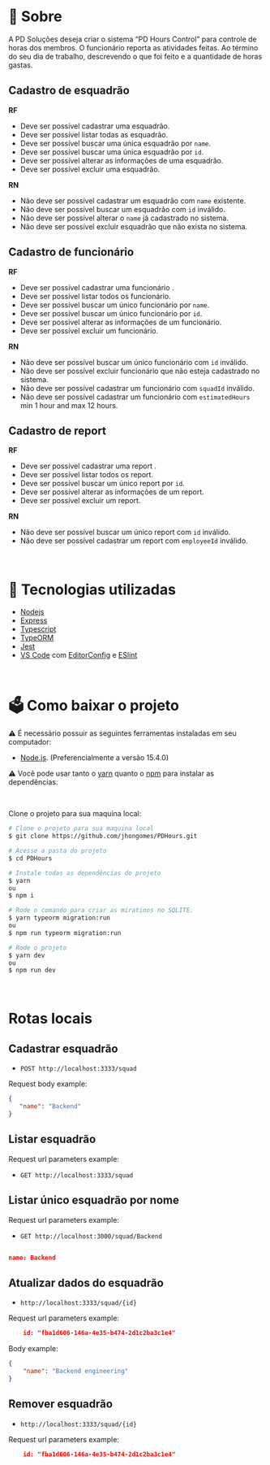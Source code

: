 # 📜 Sobre
  
  A PD Soluções deseja criar o sistema “PD Hours Control” para controle de horas dos membros. O funcionário reporta as atividades feitas. Ao término do seu dia de trabalho, descrevendo o que foi feito e a quantidade de horas gastas.

## Cadastro de esquadrão

**RF**

- Deve ser possível cadastrar uma esquadrão.
- Deve ser possível listar todas as esquadrão.
- Deve ser possível buscar uma única esquadrão por `name`.
- Deve ser possível buscar uma única esquadrão por `id`.
- Deve ser possível alterar as informações de uma esquadrão.
- Deve ser possível excluir uma esquadrão. 

**RN**

- Não deve ser possível cadastrar um esquadrão com `name` existente.
- Não deve ser possível buscar um esquadrão com `id` inválido.
- Não deve ser possível alterar o `name` já cadastrado no sistema.
- Não deve ser possível excluir esquadrão que não exista no sistema.

## Cadastro de funcionário

**RF**

- Deve ser possível cadastrar uma funcionário .
- Deve ser possível listar todos os funcionário.
- Deve ser possível buscar um único funcionário por `name`.
- Deve ser possível buscar um único funcionário por `id`.
- Deve ser possível alterar as informações de um funcionário.
- Deve ser possível excluir um funcionário.

**RN**

- Não deve ser possível buscar um único funcionário com `id` inválido.
- Não deve ser possível excluir funcionário que não esteja cadastrado no sistema.
- Não deve ser possível cadastrar um funcionário com `squadId` inválido.
- Não deve ser possível cadastrar um funcionário com `estimatedHours` min 1 hour and max 12 hours.


## Cadastro de report

**RF**

- Deve ser possível cadastrar uma report .
- Deve ser possível listar todos os report.
- Deve ser possível buscar um único report por `id`.
- Deve ser possível alterar as informações de um report.
- Deve ser possível excluir um report.

**RN**

- Não deve ser possível buscar um único report com `id` inválido.
- Não deve ser possível cadastrar um report com `employeeId` inválido.

<br>

# 🔧 Tecnologias utilizadas

- [Nodejs](https://nodejs.org/en/)
- [Express](http://expressjs.com/pt-br/)
- [Typescript](https://docs.microsoft.com/pt-br/archive/msdn-magazine/2015/january/typescript-understanding-typescript)
- [TypeORM](https://typeorm.io/#/)
- [Jest](https://jestjs.io)
- [VS Code](https://code.visualstudio.com/) com [EditorConfig](https://marketplace.visualstudio.com/items?itemName=EditorConfig.EditorConfig) e [ESlint](https://marketplace.visualstudio.com/items?itemName=dbaeumer.vscode-eslint)

<br>

# 🗳 Como baixar o projeto

⚠ É necessário possuir as seguintes ferramentas instaladas em seu computador:
- [Node.js](https://nodejs.org/en/). (Preferencialmente a versão 15.4.0)


⚠ Você pode usar tanto o [yarn](https://yarnpkg.com/) quanto o [npm]() para instalar as dependências.


<br/>

Clone o projeto para sua maquina local:
```bash
# Clone o projeto para sua maquina local
$ git clone https://github.com/jhongomes/PDHours.git

# Acesse a pasta do projeto
$ cd PDHours

# Instale todas as dependências do projeto
$ yarn 
ou
$ npm i

# Rode o comando para criar as mirations no SQLITE.
$ yarn typeorm migration:run
ou
$ npm run typeorm migration:run

# Rode o projeto
$ yarn dev
ou
$ npm run dev
```
<br />

# Rotas locais

## Cadastrar esquadrão
* `POST http://localhost:3333/squad`

Request body example:
 ```json
{
	"name": "Backend"
}

 ```

## Listar esquadrão

Request url parameters example:

* `GET http://localhost:3333/squad`

## Listar único esquadrão por nome

Request url parameters example:

* `GET http://localhost:3000/squad/Backend`

```json 

name: Backend   

```

## Atualizar dados do esquadrão

* `http://localhost:3333/squad/{id}`

Request url parameters example:

```json
    id: "fba1d606-146a-4e35-b474-2d1c2ba3c1e4"

```

Body example:

```json
{
	"name": "Backend engineering"
}

```

## Remover esquadrão
* `http://localhost:3333/squad/{id}`
  
Request url parameters example:

```json
    id: "fba1d606-146a-4e35-b474-2d1c2ba3c1e4" 

```
